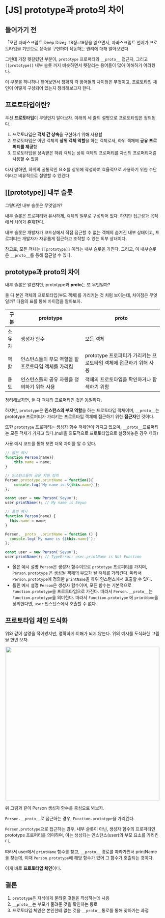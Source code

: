 # [JS] prototype과 **proto**의 차이

## 들어가기 전

「모던 자바스크립트 Deep Dive」18징~19장을 읽으면서, 자바스크립트 언어가 프로토타입을 기반으로 상속을 구현하며 작동하는 원리에 대해 알아보았다.

그런데 가장 헷갈렸던 부분이, `prototype` 프로퍼티와 `__proto__` 접근자, 그리고 `[[prototype]]` 내부 슬롯 까지 비슷하면서 헷갈리는 용어들이 많아 이해하기 어려웠다.

이 부분을 하나하나 짚어보면서 정확히 각 용어들의 차이점은 무엇이고, 프로토타입 체인이 어떻게 구성되어 있는지 정리해보고자 한다.

## 프로토타입이란?

우선 **프로토타입**이 무엇인지 알아보자. 아래의 세 줄의 설명으로 프로토타입은 정의된다.

1. 프로토타입은 **객체 간 상속**을 구현하기 위해 사용함
2. 프로토타입은 어떤 객체의 **상위 객체 역할**을 하는 객체로서, 하위 객체에 **공유 프로퍼티를 제공**함
3. 프로토타입을 상속받은 하위 객체는 상위 객체의 프로퍼티를 자신의 프로퍼티처럼 사용할 수 있음

다시 말하면, 하위의 공통적인 요소를 상위에 작성하여 효율적으로 사용하기 위한 수단이라고 비유적으로 설명할 수 있겠다.

## [[prototype]] 내부 슬롯

그렇다면 내부 슬롯은 무엇일까?

내부 슬롯은 프로퍼티와 유사하게, 객체의 일부로 구성되어 있다. 하지만 접근성과 목적에서 차이가 존재한다.

내부 슬롯은 개발자가 코드상에서 직접 접근할 수 없는 객체의 숨겨진 내부 상태이고, 프로퍼티는 개발자가 자유롭게 접근하고 조작할 수 있는 외부 상태이다.

참고로, 모든 객체는 `[[prototype]]` 이라는 내부 슬롯을 가진다. 그리고, 이 내부슬롯은 `__proto__`를 통해 접근할 수 있다.

## prototype과 ****proto****의 차이

내부 슬롯은 알겠지만, prototype과 **proto**는 또 무엇일까?

둘 다 본인 객체의 프로토타입(부모 객체)를 가리키는 것 처럼 보이는데, 차이점은 무엇일까? 다음의 표를 통해 차이점을 알아보자.

| 구분   | prototype                                            | **proto**                                                          |
| ------ | ---------------------------------------------------- | ------------------------------------------------------------------ |
| 소유자 | 생성자 함수                                          | 모든 객체                                                          |
| 역할   | 인스턴스들의 부모 역할을 할 프로토타입 객체를 가리킴 | prototype 프로퍼티가 가리키는 프로토타입 객체에 접근하기 위해 사용 |
| 용도   | 인스턴스들의 공유 자원을 정의하기 위해 사용          | 객체의 프로토타입을 확인하거나 탐색하기 위함                       |

정리해보자면, 둘 다 객체의 프로퍼티인 것은 동일하다.

하지만, `prototype`은 **인스턴스의 부모 역할**을 하는 프로토타입 객체이며, `__proto__`는 prototype 프로퍼티가 가리키는 프로토타입 객체에 접근하기 위한 **접근자**인 것이다.

또한 `prototype` 프로퍼티는 생성자 함수 객체만이 가지고 있으며, `__proto__`프로퍼티는 모든 객체가 가지고 있다.(null을 의도적으로 프로토타입으로 설정해놓은 경우 제외)

사용 예시 코드를 통해 보면 더욱 차이를 알 수 있다.

```jsx
// 옳은 예시
function Person(name){
	this.name = name;
}

// 인스턴스들의 공유 자원 정의
Person.prototype.printName = function(){
	console.log(`My name is ${this.name}`};
};

const user = new Person('Seyun');
user.printName(); // My name is Seyun
```

```jsx
// 틀린 예시
function Person(name) {
  this.name = name;
}

Person.__proto__.printName = function () {
  console.log(`My name is ${this.name}`);
};

const user = new Person('Seyun');
user.printName(); // TypeError: user.printName is Not Function
```

- 옳은 예시 설명
  `Person`은 생성자 함수이므로 `prototype` 프로퍼티를 가지며, `Person.prototype` 은 생성될 객체의 부모가 될 객체를 가리킨다. 따라서 `Person.prototype`에 정의한 `printName`을 하위 인스턴스에서 호출할 수 있다.
- 틀린 예시 설명
  `Person`은 생성자 함수이며, 모든 함수는 기본적으로 `Function.prototype`을 프로토타입으로 가진다. 따라서 `Person.__proto__`는 `Function.prototype`을 의미한다.
  따라서 `Function.prototype` 에 `printName`을 정의한다면, `user` 인스턴스에서 호출할 수 없다.

## 프로토타입 체인 도식화

위와 같이 설명을 적어봤지만, 명확하게 이해가 되지 않는다. 위의 예시를 도식화한 그림을 한번 보자.

<div style="display:flex; justify-content:center;"><img src="https://velog.velcdn.com/images/seyun0714/post/f2bbab16-e932-4492-9963-3981ccd1f27f/image.png" width="500"/></div>

위 그림과 같이 Person 생성자 함수를 중심으로 봐보자.

`Person.__proto__`로 접근하는 경우, `Function.prototype`을 가리킨다.

`Person.prototype`으로 접근하는 경우, 내부 슬롯이 아닌, 생성자 함수의 프로퍼티인 prototype 프로퍼티를 의미하며, 이는 생성되는 인스턴스(user)의 부모 요소를 가리킨다.

따라서 user에서 `printName` 함수를 찾고, `__proto__` 경로를 따라가면서 printName을 찾는데, 이때 `Person.prototype`에 해당 함수가 있어 그 함수가 호출되는 것이다.

이게 바로 **프로토타입 체인**이다.

## 결론

1. `prototype`은 자식에게 물려줄 것들을 작성하는데 사용
2. `__proto__`는 부모가 물려준 것을 확인하는 통로
3. 프로토타입 체인은 본인한테 없는 것을 `__proto__`통로를 통해 찾아가는 과정
